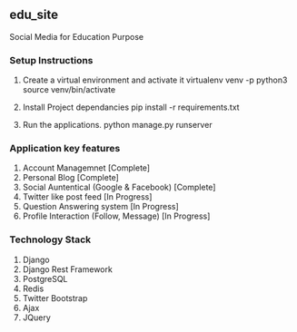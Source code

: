 ## edu_site
Social Media for Education Purpose

### Setup Instructions

1. Create a virtual environment and activate it
    virtualenv venv -p python3
    source venv/bin/activate

2. Install Project dependancies
    pip install -r requirements.txt
    
3. Run the applications.
    python manage.py runserver
    
### Application key features

1. Account Managemnet [Complete]
2. Personal Blog [Complete]
3. Social Auntentical (Google & Facebook) [Complete]
3. Twitter like post feed [In Progress]
4. Question Answering system [In Progress]
5. Profile Interaction (Follow, Message) [In Progress]

### Technology Stack

1. Django
2. Django Rest Framework
3. PostgreSQL
4. Redis
5. Twitter Bootstrap
6. Ajax
7. JQuery

